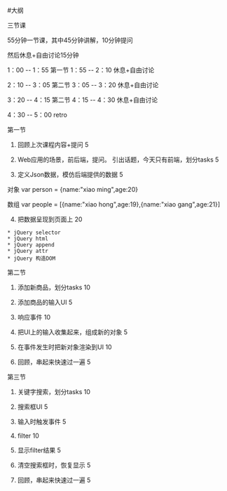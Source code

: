 #大纲

三节课

55分钟一节课，其中45分钟讲解，10分钟提问

然后休息+自由讨论15分钟

1：00 -- 1：55 第一节
1：55 -- 2：10 休息+自由讨论

2：10 -- 3：05 第二节
3：05 -- 3：20 休息+自由讨论

3：20 -- 4：15 第二节
4：15 -- 4：30 休息+自由讨论

4：30 -- 5：00 retro


第一节

  1. 回顾上次课程内容+提问 5

  2. Web应用的场景，前后端，提问。
  引出话题，今天只有前端，划分tasks 5

  3. 定义Json数据，模仿后端提供的数据 5

  对象
  var person = {name:"xiao ming",age:20}

  数组
  var people = [{name:"xiao         hong",age:19},{name:"xiao gang",age:21}]

  4. 把数据呈现到页面上 20

    * jQuery selector
    * jQuery html
    * jQuery append
    * jQuery attr
    * jQuery 构造DOM

第二节

  1. 添加新商品，划分tasks 10

  2. 添加商品的输入UI 5

  3. 响应事件 10

  4. 把UI上的输入收集起来，组成新的对象 5

  5. 在事件发生时把新对象渲染到UI 10

  6. 回顾，串起来快速过一遍 5

第三节

  1. 关键字搜索，划分tasks 10

  2. 搜索框UI 5

  3. 输入时触发事件 5

  4. filter 10

  5. 显示filter结果 5

  6. 清空搜索框时，恢复显示 5

  7. 回顾，串起来快速过一遍 5
